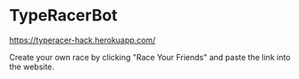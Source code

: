 # TypeRacerBot

https://typeracer-hack.herokuapp.com/

Create your own race by clicking "Race Your Friends" and paste the link into the website.
